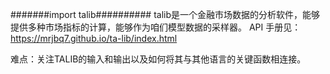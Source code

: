 #######import talib##########
talib是一个金融市场数据的分析软件，能够提供多种市场指标的计算，能够作为咱们模型数据的采样器。
API 手册见： https://mrjbq7.github.io/ta-lib/index.html

难点：关注TALIB的输入和输出以及如何将其与其他语言的关键函数相连接。
